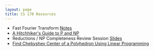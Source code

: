 ```yaml
---
layout: page
title: CS 170 Resources
---
```


- Fast Fourier Transform [Notes](files/cs170/FFT_Notes.pdf)
- [A Hitchhiker's Guide to P and NP](files/cs170/pnp.pdf)
- Reductions / NP Completeness Review Session [Slides](files/cs170/Reductions.pdf)
- [Find Chebyshev Center of a Polyhedron Using Linear Programming](files/cs170/ChebyshevCenterLP.pdf)